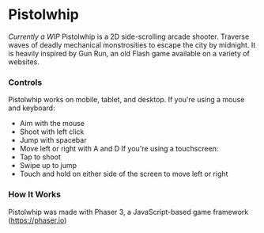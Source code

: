 # Pistolwhip
_Currently a WIP_
Pistolwhip is a 2D side-scrolling arcade shooter.
Traverse waves of deadly mechanical monstrosities to escape the city by midnight.
It is heavily inspired by Gun Run, an old Flash game available on a variety of websites.

### Controls
Pistolwhip works on mobile, tablet, and desktop.
If you're using a mouse and keyboard:
* Aim with the mouse
* Shoot with left click
* Jump with spacebar
* Move left or right with A and D
If you're using a touchscreen:
* Tap to shoot
* Swipe up to jump
* Touch and hold on either side of the screen to move left or right

### How It Works
Pistolwhip was made with Phaser 3, a JavaScript-based game framework (https://phaser.io)
